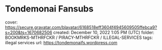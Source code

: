 # Tondemonai Fansubs

cover: https://secure.gravatar.com/blavatar/6168518eff3604f4945609505ffebca9?s=200&ts=1670682506
created: December 10, 2022 1:05 PM (UTC)
folder: BOOKMRKS-MTHRFCKR / PIRACY-MTHRFCKR / ILLEGAL-SERVICES
tags: illegal services
url: https://tondemonaifs.wordpress.com